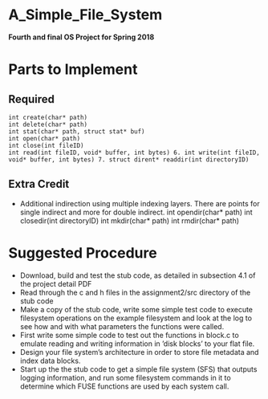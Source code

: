 # A_Simple_File_System

**Fourth and final OS Project for Spring 2018**

Parts to Implement
==================

Required 
-------------

	int create(char* path)
	int delete(char* path)
	int stat(char* path, struct stat* buf)
	int open(char* path)
	int close(int fileID)
	int read(int fileID, void* buffer, int bytes) 6. int write(int fileID, void* buffer, int bytes) 7. struct dirent* readdir(int directoryID)

Extra Credit
-------------

- Additional indirection using multiple indexing layers.  There are points for single indirect and more for double indirect.
	int opendir(char* path)
	int closedir(int directoryID)
	int mkdir(char* path)
	int rmdir(char* path)


Suggested Procedure
=======================

- Download, build and test the stub code, as detailed in subsection 4.1 of the project detail PDF
- Read through the c and h files in the assignment2/src directory of the stub code
- Make a copy of the stub code, write some simple test code to execute filesystem operations on the example filesystem and look at the log to see how and with what parameters the functions were called.
- First write some simple code to test out the functions in block.c to emulate reading and writing
information in ’disk blocks’ to your flat file.
- Design your file system’s architecture in order to store file metadata and index data blocks.
- Start up the the stub code to get a simple file system (SFS) that outputs logging information, and run
some filesystem commands in it to determine which FUSE functions are used by each system call.
